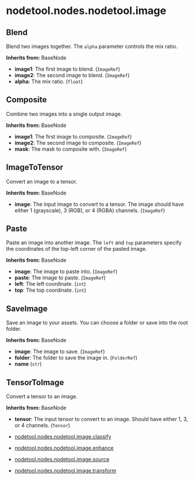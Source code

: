 # nodetool.nodes.nodetool.image

## Blend

Blend two images together. The `alpha` parameter controls the mix ratio.

**Inherits from:** BaseNode

- **image1**: The first image to blend. (`ImageRef`)
- **image2**: The second image to blend. (`ImageRef`)
- **alpha**: The mix ratio. (`float`)

## Composite

Combine two images into a single output image.

**Inherits from:** BaseNode

- **image1**: The first image to composite. (`ImageRef`)
- **image2**: The second image to composite. (`ImageRef`)
- **mask**: The mask to composite with. (`ImageRef`)

## ImageToTensor

Convert an image to a tensor.

**Inherits from:** BaseNode

- **image**: The input image to convert to a tensor. The image should have either 1 (grayscale), 3 (RGB), or 4 (RGBA) channels. (`ImageRef`)

## Paste

Paste an image into another image. The `left` and `top` parameters specify the coordinates of the top-left corner of the pasted image.

**Inherits from:** BaseNode

- **image**: The image to paste into. (`ImageRef`)
- **paste**: The image to paste. (`ImageRef`)
- **left**: The left coordinate. (`int`)
- **top**: The top coordinate. (`int`)

## SaveImage

Save an image to your assets. You can choose a folder or save into the root folder.

**Inherits from:** BaseNode

- **image**: The image to save. (`ImageRef`)
- **folder**: The folder to save the image in. (`FolderRef`)
- **name** (`str`)

## TensorToImage

Convert a tensor to an image.

**Inherits from:** BaseNode

- **tensor**: The input tensor to convert to an image. Should have either 1, 3, or 4 channels. (`Tensor`)

- [nodetool.nodes.nodetool.image.classify](nodetool/nodes/nodetool/image/classify.md)
- [nodetool.nodes.nodetool.image.enhance](nodetool/nodes/nodetool/image/enhance.md)
- [nodetool.nodes.nodetool.image.source](nodetool/nodes/nodetool/image/source.md)
- [nodetool.nodes.nodetool.image.transform](nodetool/nodes/nodetool/image/transform.md)
